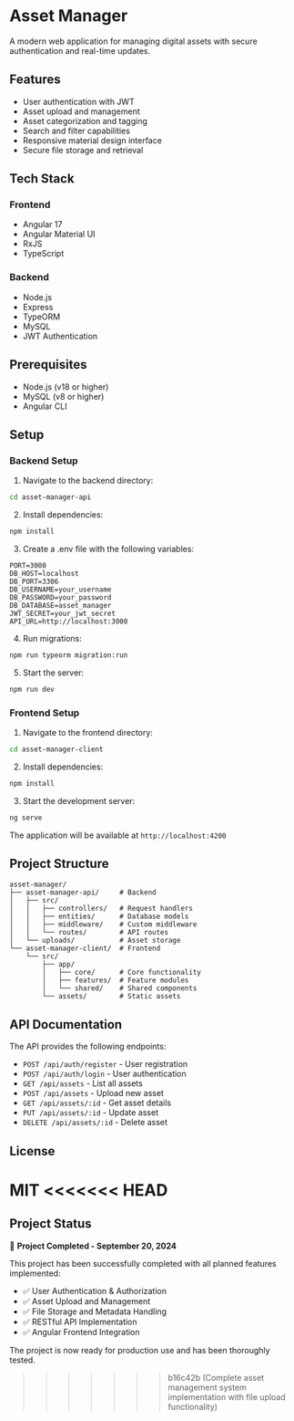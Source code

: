 # Asset Manager

A modern web application for managing digital assets with secure authentication and real-time updates.

## Features

- User authentication with JWT
- Asset upload and management
- Asset categorization and tagging
- Search and filter capabilities
- Responsive material design interface
- Secure file storage and retrieval

## Tech Stack

### Frontend

- Angular 17
- Angular Material UI
- RxJS
- TypeScript

### Backend

- Node.js
- Express
- TypeORM
- MySQL
- JWT Authentication

## Prerequisites

- Node.js (v18 or higher)
- MySQL (v8 or higher)
- Angular CLI

## Setup

### Backend Setup

1. Navigate to the backend directory:

```bash
cd asset-manager-api
```

2. Install dependencies:

```bash
npm install
```

3. Create a .env file with the following variables:

```env
PORT=3000
DB_HOST=localhost
DB_PORT=3306
DB_USERNAME=your_username
DB_PASSWORD=your_password
DB_DATABASE=asset_manager
JWT_SECRET=your_jwt_secret
API_URL=http://localhost:3000
```

4. Run migrations:

```bash
npm run typeorm migration:run
```

5. Start the server:

```bash
npm run dev
```

### Frontend Setup

1. Navigate to the frontend directory:

```bash
cd asset-manager-client
```

2. Install dependencies:

```bash
npm install
```

3. Start the development server:

```bash
ng serve
```

The application will be available at `http://localhost:4200`

## Project Structure

```
asset-manager/
├── asset-manager-api/     # Backend
│   ├── src/
│   │   ├── controllers/   # Request handlers
│   │   ├── entities/      # Database models
│   │   ├── middleware/    # Custom middleware
│   │   └── routes/        # API routes
│   └── uploads/           # Asset storage
└── asset-manager-client/  # Frontend
    └── src/
        ├── app/
        │   ├── core/      # Core functionality
        │   ├── features/  # Feature modules
        │   └── shared/    # Shared components
        └── assets/        # Static assets
```

## API Documentation

The API provides the following endpoints:

- `POST /api/auth/register` - User registration
- `POST /api/auth/login` - User authentication
- `GET /api/assets` - List all assets
- `POST /api/assets` - Upload new asset
- `GET /api/assets/:id` - Get asset details
- `PUT /api/assets/:id` - Update asset
- `DELETE /api/assets/:id` - Delete asset

## License

MIT
<<<<<<< HEAD
=======

## Project Status
🎉 **Project Completed - September 20, 2024**

This project has been successfully completed with all planned features implemented:
- ✅ User Authentication & Authorization
- ✅ Asset Upload and Management
- ✅ File Storage and Metadata Handling
- ✅ RESTful API Implementation
- ✅ Angular Frontend Integration

The project is now ready for production use and has been thoroughly tested.
>>>>>>> b16c42b (Complete asset management system implementation with file upload functionality)
